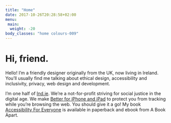 ```yaml
---
title: "Home"
date: 2017-10-26T20:28:58+02:00
menu:
 main:
  weight: -20
body_classes: "home colours-009"
---
```


# Hi, friend.

Hello! I’m a friendly designer originally from the UK, now living in Ireland. You’ll usually find me talking about ethical design, accessibility and inclusivity, privacy, web design and development.

I’m one half of [Ind.ie](https://ind.ie). We’re a not-for-profit striving for social justice in the digital age. We make [Better for iPhone and iPad](https://better.fyi) to protect you from tracking while you’re browsing the web. You should give it a go! My book [Accessibility For Everyone](https://abookapart.com/products/accessibility-for-everyone) is available in paperback and ebook from A Book Apart.
